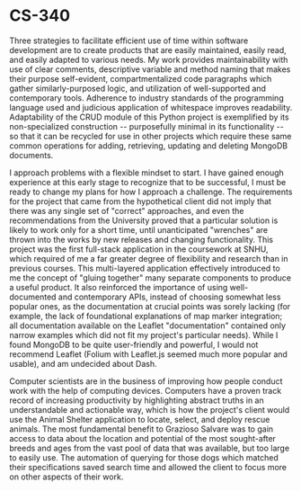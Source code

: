 # CS-340
Three strategies to facilitate efficient use of time within software development are to create products that are easily maintained, easily read, and easily adapted to various needs.  My work provides maintainability with use of clear comments, descriptive variable and method naming that makes their purpose self-evident, compartmentalized code paragraphs which gather similarly-purposed logic, and utilization of well-supported and contemporary tools.  Adherence to industry standards of the programming language used and judicious application of whitespace improves readability.  Adaptability of the CRUD module of this Python project is exemplified by its non-specialized construction -- purposefully minimal in its functionality -- so that it can be recycled for use in other projects which require these same common operations for adding, retrieving, updating and deleting MongoDB documents.  

I approach problems with a flexible mindset to start.  I have gained enough experience at this early stage to recognize that to be successful, I must be ready to change my plans for how I approach a challenge.  The requirements for the project that came from the hypothetical client did not imply that there was any single set of "correct" approaches, and even the recommendations from the University proved that a particular solution is likely to work only for a short time, until unanticipated "wrenches" are thrown into the works by new releases and changing functionality.  This project was the first full-stack application in the coursework at SNHU, which required of me a far greater degree of flexibility and research than in previous courses.  This multi-layered application effectively introduced to me the concept of "gluing together" many separate components to produce a useful product.  It also reinforced the importance of using well-documented and contemporary APIs, instead of choosing somewhat less popular ones, as the documentation at crucial points was sorely lacking (for example, the lack of foundational explanations of map marker integration; all documentation available on the Leaflet "documentation" contained only narrow examples which did not fit my project's particular needs).  While I found MongoDB to be quite user-friendly and powerful, I would not recommend Leaflet (Folium with Leaflet.js seemed much more popular and usable), and am undecided about Dash.  

Computer scientists are in the business of improving how people conduct work with the help of computing devices.  Computers have a proven track record of increasing productivity by highlighting abstract truths in an understandable and actionable way, which is how the project's client would use the Animal Shelter application to locate, select, and deploy rescue animals.  The most fundamental benefit to Grazioso Salvare was to gain access to data about the location and potential of the most sought-after breeds and ages from the vast pool of data that was available, but too large to easily use.  The automation of querying for those dogs which matched their specifications saved search time and allowed the client to focus more on other aspects of their work.
